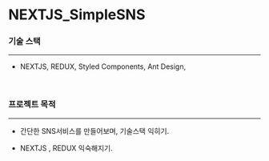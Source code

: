 # NEXTJS_SimpleSNS

### 기술 스택

<hr/>

- NEXTJS, REDUX, Styled Components, Ant Design, 

<br>

### 프로젝트 목적

<hr/>

- 간단한 SNS서비스를 만들어보며, 기술스택 익히기.

- NEXTJS , REDUX 익숙해지기.
